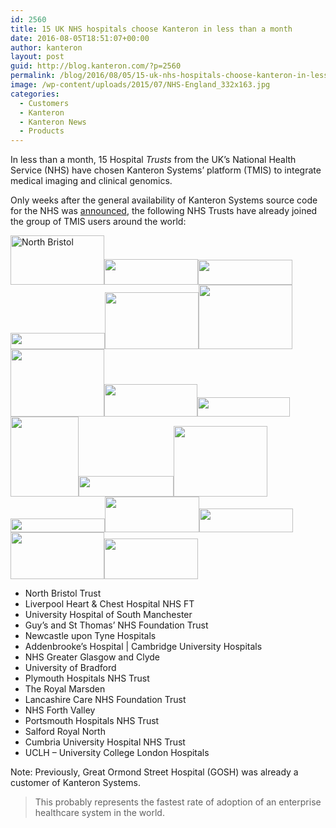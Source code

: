 ```yaml
---
id: 2560
title: 15 UK NHS hospitals choose Kanteron in less than a month
date: 2016-08-05T18:51:07+00:00
author: kanteron
layout: post
guid: http://blog.kanteron.com/?p=2560
permalink: /blog/2016/08/05/15-uk-nhs-hospitals-choose-kanteron-in-less-than-a-month/
image: /wp-content/uploads/2015/07/NHS-England_332x163.jpg
categories:
  - Customers
  - Kanteron
  - Kanteron News
  - Products
---
```

In less than a month, 15 Hospital _Trusts_ from the UK&#8217;s National Health Service (NHS) have chosen Kanteron Systems&#8217; platform (TMIS) to integrate medical imaging and clinical genomics.

Only weeks after the general availability of Kanteron Systems source code for the NHS was [announced](http://blog.kanteron.com/blog/2016/06/15/general-availability-of-kanteron-source-code-for-nhs-announced-at-the-uk-radiology-congress-2016/), the following NHS Trusts have already joined the group of TMIS users around the world:

<img class="alignnone" src="https://www.nbt.nhs.uk/sites/all/themes/NBT_Theme/assets/img/NBT_logo_for_Facebook.jpg" alt="North Bristol" width="150" height="79" /><img class="alignnone" src="http://www.aimes.uk/wp-content/uploads/LHCH-logo-300x82.png" width="150" height="41" /><img class="alignnone" src="http://www.mi-event.info/images/organisations/Logo_d28ea78d-a34a-4566-a909-d8581696f40c.jpg" width="151" height="40" /><img class="alignnone" src="http://www.esst.org/guys%2Bst%20thomas%20cmyk.jpg" width="151" height="26" /><img class="alignnone" src="http://www.ecmcnetwork.org.uk/sites/default/files/Newcastle%20NHS.jpg" width="150" height="91" /><img class="alignnone" src="http://www.cambridgeeyetrust.org.uk/images/nhs-cambridge-logo.png" width="150" height="103" /><img class="alignnone" src="http://www.glasgowwarriors.org/sites/default/files/editor/images/logo_nhsggc_2_colour_1.jpg" width="150" height="108" /><img class="alignnone" src="http://www.bradford.ac.uk/life-sciences/medical-sciences/elementheader/School-of-Medical-Sciences.png" width="149" height="52" /><img class="alignnone" src="http://www.sell2plymouth.co.uk/images/phnhst.png" width="148" height="31" /><img class="alignnone" src="http://medicareinternational.ae/wp-content/uploads/2014/11/52.gif" width="109" height="128" /><img class="alignnone" src="http://www.lancs-mentalhealthhelpline.nhs.uk/imgs/logo.jpg" width="152" height="33" /><img class="alignnone" src="http://nhsforthvalley.com/wp-content/uploads/2014/01/Logo-Retina.jpg" width="150" height="113" /><img class="alignnone" src="http://www.porthosp.nhs.uk/2014-layout/img/portsmouth-hospitals-nhs-trust.png" width="151" height="22" /><img class="alignnone" src="http://www.srft.nhs.uk/EasySiteWeb/EasySite/StyleData/SalfordRoyal1209_Master/Images/salford-nhs-logo.gif" width="151" height="57" /><img class="alignnone" src="http://www.ncuh.nhs.uk/CachedImage.axd?ImageName=%2Fimages%2Fnews%2F2012%2Ftrust-logo.png&ImageWidth=400&ImageHeight=400" width="150" height="38" /><img class="alignnone" src="https://jobs.bmj.com/getasset/373c7b64-5c3a-46e2-b887-029f07b01771/" width="150" height="75" /><img class="alignnone" src="http://gosh.directenquiries.com/images/site/portals/gosh/logo.png" width="150" height="65" />

  * North Bristol Trust
  * Liverpool Heart & Chest Hospital NHS FT
  * University Hospital of South Manchester
  * Guy’s and St Thomas’ NHS Foundation Trust
  * Newcastle upon Tyne Hospitals
  * Addenbrooke’s Hospital | Cambridge University Hospitals
  * NHS Greater Glasgow and Clyde
  * University of Bradford
  * Plymouth Hospitals NHS Trust
  * The Royal Marsden
  * Lancashire Care NHS Foundation Trust
  * NHS Forth Valley
  * Portsmouth Hospitals NHS Trust
  * Salford Royal North
  * Cumbria University Hospital NHS Trust
  * UCLH – University College London Hospitals

Note: Previously, Great Ormond Street Hospital (GOSH) was already a customer of Kanteron Systems.

> This probably represents the fastest rate of adoption of an enterprise healthcare system in the world.